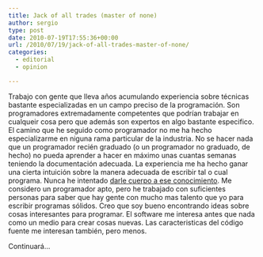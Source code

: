 ```yaml
---
title: Jack of all trades (master of none)
author: sergio
type: post
date: 2010-07-19T17:55:36+00:00
url: /2010/07/19/jack-of-all-trades-master-of-none/
categories:
  - editorial
  - opinion

---
```

Trabajo con gente que lleva años acumulando experiencia sobre técnicas bastante especializadas en un campo preciso de la programación. Son programadores extremadamente competentes que podrían trabajar en cualqueir cosa pero que además son expertos en algo bastante especifico. El camino que he seguido como programador no me ha hecho especializarme en niguna rama particular de la industria. No se hacer nada que un programador recién graduado (o un programador no graduado, de hecho) no pueda aprender a hacer en máximo unas cuantas semanas teniendo la documentación adecuada. La experiencia me ha hecho ganar una cierta intuición sobre la manera adecuada de escribir tal o cual programa. Nunca he intentado [darle cuerpo a ese conocimiento][1]. Me considero un programador apto, pero he trabajado con suficientes personas para saber que hay gente con mucho mas talento que yo para escribir programas sólidos. Creo que soy bueno encontrando ideas sobre cosas interesantes para programar. El software me interesa antes que nada como un medio para crear cosas nuevas. Las caracteristicas del código fuente me interesan también, pero menos.

Continuará&#8230;

 [1]: http://wiki.freaks-unidos.net/weblogs/azul/principles-of-software "principles of software"